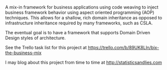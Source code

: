 A mix-in framework for business applications using code weaving
to inject business framework behavior using aspect oriented
programming (AOP) techniques. This allows for a shallow,
rich domain inheritance as opposed to infrastructure inheritance
required by many frameworks, such as CSLA.

The eventual goal is to have a framework that supports Domain
Driven Design styles of architecture.

See the Trello task list for this project at
https://trello.com/b/89UK8Lln/bix-the-business-mix

I may blog about this project from time to time at
http://statisticsandlies.com
